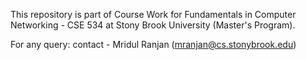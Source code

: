 This repository is part of Course Work for Fundamentals in Computer Networking - CSE 534 
at Stony Brook University (Master's Program).

For any query:
contact - Mridul Ranjan (mranjan@cs.stonybrook.edu)

